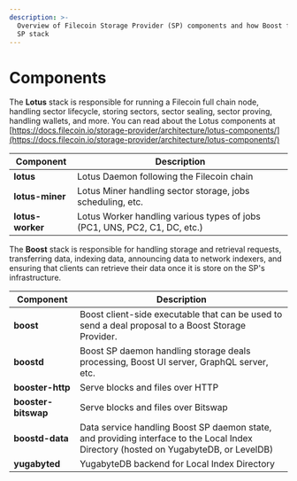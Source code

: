 ```yaml
---
description: >-
  Overview of Filecoin Storage Provider (SP) components and how Boost fits in an
  SP stack
---
```


# Components

The **Lotus** stack is responsible for running a Filecoin full chain node, handling sector lifecycle, storing sectors, sector sealing, sector proving, handling wallets, and more. You can read about the Lotus components at [https://docs.filecoin.io/storage-provider/architecture/lotus-components/](https://docs.filecoin.io/storage-provider/architecture/lotus-components/)

| Component        | Description                                                               |
| ---------------- | ------------------------------------------------------------------------- |
| **lotus**        | Lotus Daemon following the Filecoin chain                                 |
| **lotus-miner**  | Lotus Miner handling sector storage, jobs scheduling, etc.                |
| **lotus-worker** | Lotus Worker handling various types of jobs (PC1, UNS, PC2, C1, DC, etc.) |

The **Boost** stack is responsible for handling storage and retrieval requests, transferring data, indexing data, announcing data to network indexers, and ensuring that clients can retrieve their data once it is store on the SP's infrastructure.

| Component           | Description                                                                                                                          |
| ------------------- | ------------------------------------------------------------------------------------------------------------------------------------ |
| **boost**           | Boost client-side executable that can be used to send a deal proposal to a Boost Storage Provider.                                   |
| **boostd**          | Boost SP daemon handling storage deals processing, Boost UI server, GraphQL server, etc.                                             |
| **booster-http**    | Serve blocks and files over HTTP                                                                                                     |
| **booster-bitswap** | Serve blocks and files over Bitswap                                                                                                  |
| **boostd-data**     | Data service handling Boost SP daemon state, and providing interface to the Local Index Directory (hosted on YugabyteDB, or LevelDB) |
| **yugabyted**       | YugabyteDB backend for Local Index Directory                                                                                         |
